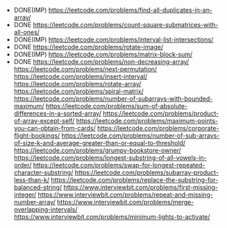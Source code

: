 - DONE(IMP) https://leetcode.com/problems/find-all-duplicates-in-an-array/
- DONE      https://leetcode.com/problems/count-square-submatrices-with-all-ones/                                            
- DONE(IMP) https://leetcode.com/problems/interval-list-intersections/ 
- DONE      https://leetcode.com/problems/rotate-image/ 
- DONE(IMP) https://leetcode.com/problems/matrix-block-sum/ 
- DONE      https://leetcode.com/problems/non-decreasing-array/ 
https://leetcode.com/problems/next-permutation/ 
https://leetcode.com/problems/insert-interval/ 
https://leetcode.com/problems/rotate-array/ 
https://leetcode.com/problems/spiral-matrix/ 
https://leetcode.com/problems/number-of-subarrays-with-bounded-maximum/ 
https://leetcode.com/problems/sum-of-absolute-differences-in-a-sorted-array/ 
https://leetcode.com/problems/product-of-array-except-self/ 
https://leetcode.com/problems/maximum-points-you-can-obtain-from-cards/ 
https://leetcode.com/problems/corporate-flight-bookings/ 
https://leetcode.com/problems/number-of-sub-arrays-of-size-k-and-average-greater-than-or-equal-to-threshold/ 
https://leetcode.com/problems/grumpy-bookstore-owner/ 
https://leetcode.com/problems/longest-substring-of-all-vowels-in-order/ 
https://leetcode.com/problems/swap-for-longest-repeated-character-substring/ 
https://leetcode.com/problems/subarray-product-less-than-k/ 
https://leetcode.com/problems/replace-the-substring-for-balanced-string/ 
https://www.interviewbit.com/problems/first-missing-integer/ 
https://www.interviewbit.com/problems/repeat-and-missing-number-array/ 
https://www.interviewbit.com/problems/merge-overlapping-intervals/ 
https://www.interviewbit.com/problems/minimum-lights-to-activate/ 